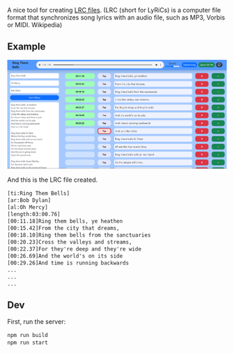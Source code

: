 A nice tool for creating [LRC files](https://en.wikipedia.org/wiki/LRC_%28file_format%29). 
(LRC (short for LyRiCs) is a computer file format that synchronizes song lyrics with an audio file, such as MP3, Vorbis or MIDI. Wikipedia)

## Example
![Screenshot](screenshot.jpg)

And this is the LRC file created.
```
[ti:Ring Them Bells]
[ar:Bob Dylan]
[al:Oh Mercy]
[length:03:00.76]
[00:11.18]Ring them bells, ye heathen
[00:15.42]From the city that dreams,
[00:18.10]Ring them bells from the sanctuaries
[00:20.23]Cross the valleys and streams,
[00:22.37]For they're deep and they're wide
[00:26.69]And the world's on its side
[00:29.26]And time is running backwards
...
...
...
```

## Dev
First, run the server:
```bash
npm run build
npm run start
```